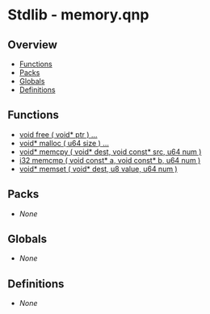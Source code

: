 # Stdlib - memory.qnp

## Overview
 - [Functions](#functions)
 - [Packs](#packs)
 - [Globals](#globals)
 - [Definitions](#definitions)

## Functions
 - [void free ( void* ptr ) ...]()
 - [void* malloc ( u64 size ) ...]()
 - [void* memcpy ( void* dest, void const* src, u64 num )]()
 - [i32 memcmp ( void const* a, void const* b, u64 num )]()
 - [void* memset ( void* dest, u8 value, u64 num )]()

## Packs
 - _None_

## Globals
 - _None_

## Definitions
 - _None_